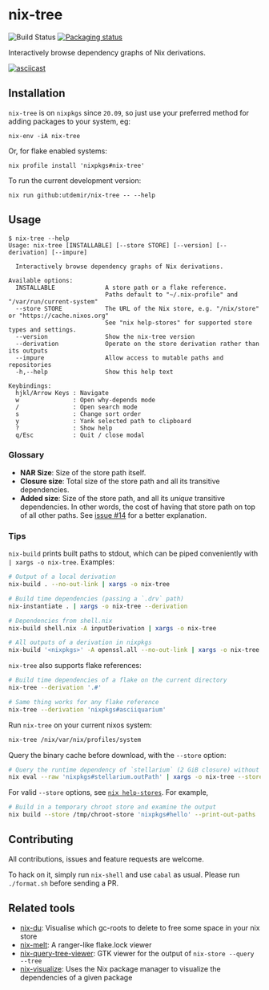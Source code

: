 # nix-tree

![Build Status](https://github.com/utdemir/nix-tree/workflows/nix-build/badge.svg)
[![Packaging status](https://repology.org/badge/vertical-allrepos/haskell:nix-tree.svg)](https://repology.org/project/haskell:nix-tree/versions)

Interactively browse dependency graphs of Nix derivations.

[![asciicast](https://asciinema.org/a/cnilbmPXW51g97hdNJZcM5F6h.svg)](https://asciinema.org/a/cnilbmPXW51g97hdNJZcM5F6h)

## Installation

`nix-tree` is on `nixpkgs` since `20.09`, so just use your preferred method for adding packages to your system, eg:

```
nix-env -iA nix-tree
```

Or, for flake enabled systems:

```
nix profile install 'nixpkgs#nix-tree'
```

To run the current development version:

```
nix run github:utdemir/nix-tree -- --help
```

## Usage

```console
$ nix-tree --help
Usage: nix-tree [INSTALLABLE] [--store STORE] [--version] [--derivation] [--impure]

  Interactively browse dependency graphs of Nix derivations.

Available options:
  INSTALLABLE              A store path or a flake reference.
                           Paths default to "~/.nix-profile" and "/var/run/current-system"
  --store STORE            The URL of the Nix store, e.g. "/nix/store" or "https://cache.nixos.org"
                           See "nix help-stores" for supported store types and settings.
  --version                Show the nix-tree version
  --derivation             Operate on the store derivation rather than its outputs
  --impure                 Allow access to mutable paths and repositories
  -h,--help                Show this help text

Keybindings:
  hjkl/Arrow Keys : Navigate
  w               : Open why-depends mode
  /               : Open search mode
  s               : Change sort order
  y               : Yank selected path to clipboard
  ?               : Show help
  q/Esc           : Quit / close modal
```

### Glossary

* **NAR Size**: Size of the store path itself.
* **Closure size**: Total size of the store path and all its transitive dependencies.
* **Added size**:  Size of the store path, and all its _unique_ transitive
  dependencies. In other words, the cost of having that store path on top
  of all other paths. See [issue #14] for a better explanation.

[issue #14]: https://github.com/utdemir/nix-tree/issues/14

### Tips

`nix-build` prints built paths to stdout, which can be piped conveniently
with `| xargs -o nix-tree`. Examples:

```bash
# Output of a local derivation
nix-build . --no-out-link | xargs -o nix-tree

# Build time dependencies (passing a `.drv` path)
nix-instantiate . | xargs -o nix-tree --derivation

# Dependencies from shell.nix
nix-build shell.nix -A inputDerivation | xargs -o nix-tree

# All outputs of a derivation in nixpkgs
nix-build '<nixpkgs>' -A openssl.all --no-out-link | xargs -o nix-tree
```

`nix-tree` also supports flake references:

```bash
# Build time dependencies of a flake on the current directory
nix-tree --derivation '.#'

# Same thing works for any flake reference
nix-tree --derivation 'nixpkgs#asciiquarium'
```

Run `nix-tree` on your current nixos system:

```bash
nix-tree /nix/var/nix/profiles/system
```

Query the binary cache before download, with the `--store` option:

```bash
# Query the runtime dependency of `stellarium` (2 GiB closure) without download
nix eval --raw 'nixpkgs#stellarium.outPath' | xargs -o nix-tree --store https://cache.nixos.org
```

For valid `--store` options, see [`nix help-stores`](https://nixos.org/manual/nix/stable/command-ref/new-cli/nix3-help-stores). For example,

```bash
# Build in a temporary chroot store and examine the output
nix build --store /tmp/chroot-store 'nixpkgs#hello' --print-out-paths | xargs -o nix-tree --store /tmp/chroot-store
```

## Contributing

All contributions, issues and feature requests are welcome.

To hack on it, simply run `nix-shell` and use `cabal` as usual. Please run `./format.sh` before sending a PR.

## Related tools

* [nix-du](https://github.com/symphorien/nix-du): Visualise which gc-roots to delete to free some space in your nix store
* [nix-melt](https://github.com/nix-community/nix-melt): A ranger-like flake.lock viewer
* [nix-query-tree-viewer](https://github.com/cdepillabout/nix-query-tree-viewer): GTK viewer for the output of `nix-store --query --tree`
* [nix-visualize](https://github.com/craigmbooth/nix-visualize): Uses the Nix package manager to visualize the dependencies of a given package
